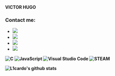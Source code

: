 <b> VICTOR HUGO <b>


### Contact me:
- <a href="https://www.instagram.com/victorhugofny/"><img src="https://img.shields.io/badge/gmail%20HugoFUNNY-DD1000?style=for-the-badge&logo=gmail&logoColor=white"/></a>
- <a href="https://www.instagram.com/victorhugofny/"><img src="https://img.shields.io/badge/Instagram%20@victorhugofny-DD2476?style=for-the-badge&logo=instagram&logoColor=white"/></a>
- <a href="https://steamcommunity.com/id/HugoFUNNY/"><img src="https://img.shields.io/badge/steam%20HugoFUNNY-DD2476?style=for-the-badge&logo=steam&logoColor=white"/></a>
- <a href="https://www.youtube.com/channel/UC0LxIVk-V0k6LsX_Z251iMw"><img src="https://img.shields.io/badge/Youtube%20HugoFUNNY-DD2000?style=for-the-badge&logo=youtube&logoColor=white"/></a>

![C](https://img.shields.io/badge/C-3776AB?style=flat-square&logo=C&logoColor=white)
![JavaScript](https://img.shields.io/badge/JavaScript-F7DF1E?style=flat-square&logo=JavaScript&logoColor=white)
![Visual Studio Code](https://img.shields.io/badge/Visual_Studio_Code-007ACC?style=flat-square&logo=Visual-Studio-Code&logoColor=white)
![STEAM](https://img.shields.io/badge/Steam-0078D7?style=flat-square&logo=Steam&logoColor=white)

![L1cardo's github stats](https://github-readme-stats.vercel.app/api?username=victorhugofny&show_icons=true)
